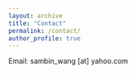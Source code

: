 ```yaml
---
layout: archive
title: "Contact"
permalink: /contact/
author_profile: true
---
```

Email: sambin_wang [at] yahoo.com

